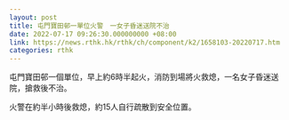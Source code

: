 ```yaml
---
layout: post
title: 屯門寶田邨一單位火警　一女子昏迷送院不治
date: 2022-07-17 09:26:30.000000000 +08:00
link: https://news.rthk.hk/rthk/ch/component/k2/1658103-20220717.htm
categories: rthk
---
```


屯門寶田邨一個單位，早上約6時半起火，消防到場將火救熄，一名女子昏迷送院，搶救後不治。

火警在約半小時後救熄，約15人自行疏散到安全位置。
